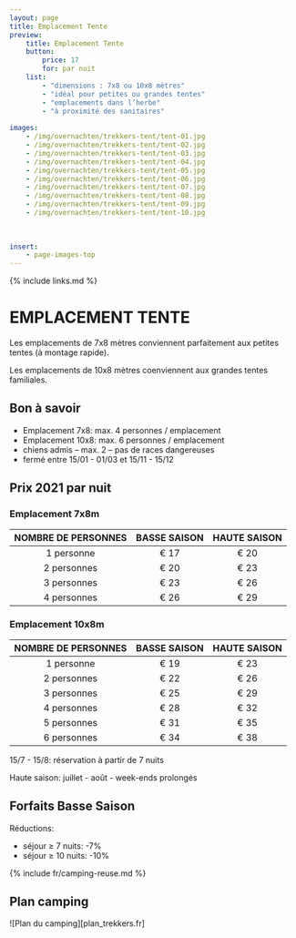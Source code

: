 ```yaml
---
layout: page
title: Emplacement Tente
preview: 
    title: Emplacement Tente
    button:
        price: 17
        for: par nuit
    list:
        - "dimensions : 7x8 ou 10x8 mètres"
        - "idéal pour petites ou grandes tentes"
        - "emplacements dans l’herbe"
        - "à proximité des sanitaires"
                
images:
    - /img/overnachten/trekkers-tent/tent-01.jpg
    - /img/overnachten/trekkers-tent/tent-02.jpg
    - /img/overnachten/trekkers-tent/tent-03.jpg
    - /img/overnachten/trekkers-tent/tent-04.jpg
    - /img/overnachten/trekkers-tent/tent-05.jpg
    - /img/overnachten/trekkers-tent/tent-06.jpg
    - /img/overnachten/trekkers-tent/tent-07.jpg
    - /img/overnachten/trekkers-tent/tent-08.jpg
    - /img/overnachten/trekkers-tent/tent-09.jpg
    - /img/overnachten/trekkers-tent/tent-10.jpg
    
    
    
insert:
    - page-images-top
---
```

{% include links.md %}

# EMPLACEMENT TENTE

Les emplacements de 7x8 mètres conviennent parfaitement aux petites tentes (à montage rapide).  

Les emplacements de 10x8 mètres coenviennent aux grandes tentes familiales.


## Bon à savoir

- Emplacement 7x8: max. 4 personnes / emplacement
- Emplacement 10x8: max. 6 personnes / emplacement
- chiens admis – max. 2 – pas de races dangereuses
- fermé entre 15/01 - 01/03 et 15/11 - 15/12

## Prix 2021 par nuit

### Emplacement 7x8m

NOMBRE DE PERSONNES |BASSE SAISON |HAUTE SAISON
:------------------:|:-----------:|:-----------:|
1 personne          |€ 17         |€ 20     
2 personnes         |€ 20         |€ 23          
3 personnes         |€ 23         |€ 26
4 personnes         |€ 26         |€ 29

### Emplacement 10x8m

NOMBRE DE PERSONNES | BASSE SAISON | HAUTE SAISON     
:-------------:|:-----------:|:-----------:|
1 personne      |€ 19         |€ 23     
2 personnes     |€ 22         |€ 26          
3 personnes     |€ 25         |€ 29
4 personnes     |€ 28         |€ 32    
5 personnes     |€ 31         |€ 35
6 personnes     |€ 34         |€ 38


15/7 - 15/8: réservation à partir de 7 nuits

Haute saison: juillet - août - week-ends prolongés

## Forfaits Basse Saison

Réductions:
- séjour ≥ 7 nuits: -7%
- séjour ≥ 10 nuits: -10%

{% include fr/camping-reuse.md %}


## Plan camping

![Plan du camping][plan_trekkers.fr]

